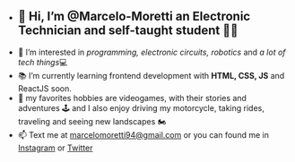 - <h2>👋 Hi, I’m @Marcelo-Moretti an <strong>Electronic Technician</strong> and self-taught student 👨‍🔧</h2>
- 👀 I’m interested in <em>programming, electronic circuits, robotics</em> and <em>a lot of tech things</em>💻
- 📚 I’m currently learning frontend development with <strong>HTML, CSS, JS</strong> and ReactJS soon. 
- 💞️ my favorites hobbies are videogames, with their stories and adventures 🕹 and I also enjoy driving my motorcycle, taking rides, traveling and seeing new landscapes 🏍 
- 📫 Text me at marcelomoretti94@gmail.com or you can found me in <a href="https://www.instagream.com/marcelo.moretti.vm/">Instagram</a> or <a href="https://twiter.com/MarceloMorettiG">Twitter</a>

<!---
Marcelo-Moretti/Marcelo-Moretti is a ✨ special ✨ repository because its `README.md` (this file) appears on your GitHub profile.
You can click the Preview link to take a look at your changes.
--->
